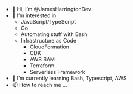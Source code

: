 - 👋 Hi, I’m @JamesHarringtonDev
- 👀 I’m interested in
  - JavaScript/TypeScript
  - Go
  - Automating stuff with Bash
  - Infrastructure as Code
    - CloudFormation
    - CDK
    - AWS SAM
    - Terraform
    - Serverless Framework 
- 🌱 I’m currently learning Bash, Typescript, AWS
- 📫 How to reach me ...

<!---
JamesHarringtonDev/JamesHarringtonDev is a ✨ special ✨ repository because its `README.md` (this file) appears on your GitHub profile.
You can click the Preview link to take a look at your changes.
--->
